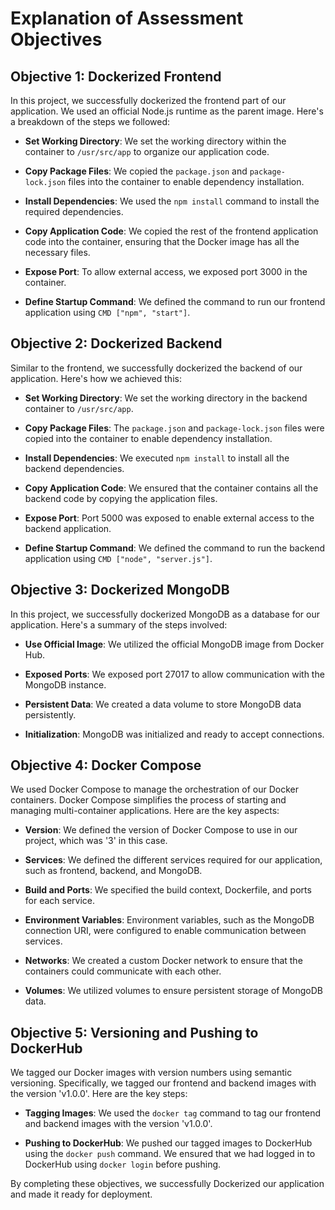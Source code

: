 # Explanation of Assessment Objectives

## Objective 1: Dockerized Frontend

In this project, we successfully dockerized the frontend part of our application. We used an official Node.js runtime as the parent image. Here's a breakdown of the steps we followed:

- **Set Working Directory**: We set the working directory within the container to `/usr/src/app` to organize our application code.

- **Copy Package Files**: We copied the `package.json` and `package-lock.json` files into the container to enable dependency installation.

- **Install Dependencies**: We used the `npm install` command to install the required dependencies.

- **Copy Application Code**: We copied the rest of the frontend application code into the container, ensuring that the Docker image has all the necessary files.

- **Expose Port**: To allow external access, we exposed port 3000 in the container.

- **Define Startup Command**: We defined the command to run our frontend application using `CMD ["npm", "start"]`.

## Objective 2: Dockerized Backend

Similar to the frontend, we successfully dockerized the backend of our application. Here's how we achieved this:

- **Set Working Directory**: We set the working directory in the backend container to `/usr/src/app`.

- **Copy Package Files**: The `package.json` and `package-lock.json` files were copied into the container to enable dependency installation.

- **Install Dependencies**: We executed `npm install` to install all the backend dependencies.

- **Copy Application Code**: We ensured that the container contains all the backend code by copying the application files.

- **Expose Port**: Port 5000 was exposed to enable external access to the backend application.

- **Define Startup Command**: We defined the command to run the backend application using `CMD ["node", "server.js"]`.

## Objective 3: Dockerized MongoDB

In this project, we successfully dockerized MongoDB as a database for our application. Here's a summary of the steps involved:

- **Use Official Image**: We utilized the official MongoDB image from Docker Hub.

- **Exposed Ports**: We exposed port 27017 to allow communication with the MongoDB instance.

- **Persistent Data**: We created a data volume to store MongoDB data persistently.

- **Initialization**: MongoDB was initialized and ready to accept connections.

## Objective 4: Docker Compose

We used Docker Compose to manage the orchestration of our Docker containers. Docker Compose simplifies the process of starting and managing multi-container applications. Here are the key aspects:

- **Version**: We defined the version of Docker Compose to use in our project, which was '3' in this case.

- **Services**: We defined the different services required for our application, such as frontend, backend, and MongoDB.

- **Build and Ports**: We specified the build context, Dockerfile, and ports for each service.

- **Environment Variables**: Environment variables, such as the MongoDB connection URI, were configured to enable communication between services.

- **Networks**: We created a custom Docker network to ensure that the containers could communicate with each other.

- **Volumes**: We utilized volumes to ensure persistent storage of MongoDB data.

## Objective 5: Versioning and Pushing to DockerHub

We tagged our Docker images with version numbers using semantic versioning. Specifically, we tagged our frontend and backend images with the version 'v1.0.0'. Here are the key steps:

- **Tagging Images**: We used the `docker tag` command to tag our frontend and backend images with the version 'v1.0.0'.

- **Pushing to DockerHub**: We pushed our tagged images to DockerHub using the `docker push` command. We ensured that we had logged in to DockerHub using `docker login` before pushing.

By completing these objectives, we successfully Dockerized our application and made it ready for deployment.

